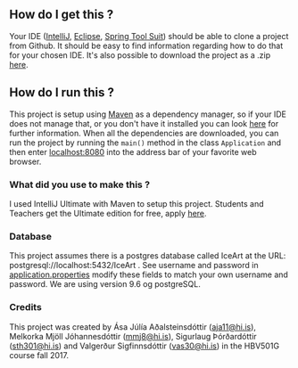## How do I get this ?
Your IDE ([IntelliJ](https://www.jetbrains.com/idea/), [Eclipse](https://eclipse.org/), [Spring Tool Suit](https://spring.io/tools)) should be able to clone a project from Github.
It should be easy to find information regarding how to do that for your chosen IDE.
It's also possible to download the project as a .zip [here](https://github.com/ArtyFartyParty/IceArt/archive/master.zip).

## How do I run this ?
This project is setup using [Maven](https://maven.apache.org/what-is-maven.html) as a dependency manager, so if your IDE does not manage that, or you don't have it installed you can look [here](https://maven.apache.org/install.html) for further information.
When all the dependencies are downloaded, you can run the project by running the ``main()`` method in the class ``Application`` and then enter [localhost:8080](http://localhost:8080) into the address bar of your favorite web browser.

### What did you use to make this ?
I used IntelliJ Ultimate with Maven to setup this project. Students and Teachers get the Ultimate edition for free, apply [here](https://www.jetbrains.com/student/).

### Database
This project assumes there is a postgres database called IceArt at the URL: postgresql://localhost:5432/IceArt . See username and password in [application.properties](https://github.com/ArtyFartyParty/IceArt/blob/master/src/main/resources/application.properties) modify these fields to match your own username and password. We are using version 9.6 og postgreSQL.

### Credits
This project was created by Ása Júlía Aðalsteinsdóttir (aja11@hi.is), Melkorka Mjöll Jóhannesdóttir (mmj8@hi.is), Sigurlaug Þórðardóttir (sth301@hi.is) and Valgerður Sigfinnsdóttir (vas30@hi.is) in the HBV501G course fall 2017.
